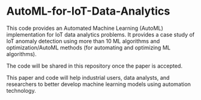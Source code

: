# AutoML-for-IoT-Data-Analytics

This code provides an Automated Machine Learning (AutoML) implementation for IoT data analytics problems. It provides a case study of IoT anomaly detection using more than 10 ML algorithms and optimization/AutoML methods (for automating and optimizing ML algorithms). 

The code will be shared in this repository once the paper is accepted.

This paper and code will help industrial users, data analysts, and researchers to better develop machine learning models using automation technology.
